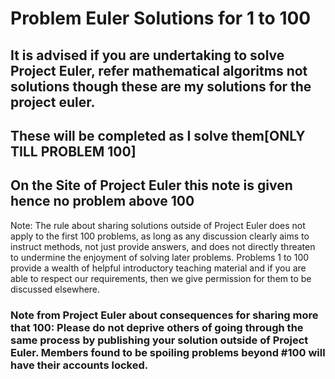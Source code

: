 # Problem Euler Solutions for 1 to 100

## It is advised if you are undertaking to solve Project Euler, refer mathematical algoritms not solutions though these are my solutions for the project euler.

## These will be completed as I solve them[ONLY TILL PROBLEM 100]

## On the Site of Project Euler this note is given hence no problem above 100

Note: The rule about sharing solutions outside of Project Euler does not apply to the first 100 problems, as long as any discussion clearly aims to instruct methods, not just provide answers, and does not directly threaten to undermine the enjoyment of solving later problems. Problems 1 to 100 provide a wealth of helpful introductory teaching material and if you are able to respect our requirements, then we give permission for them to be discussed elsewhere.

### Note from Project Euler about consequences for sharing more that 100: Please do not deprive others of going through the same process by publishing your solution outside of Project Euler. Members found to be spoiling problems beyond #100 will have their accounts locked.